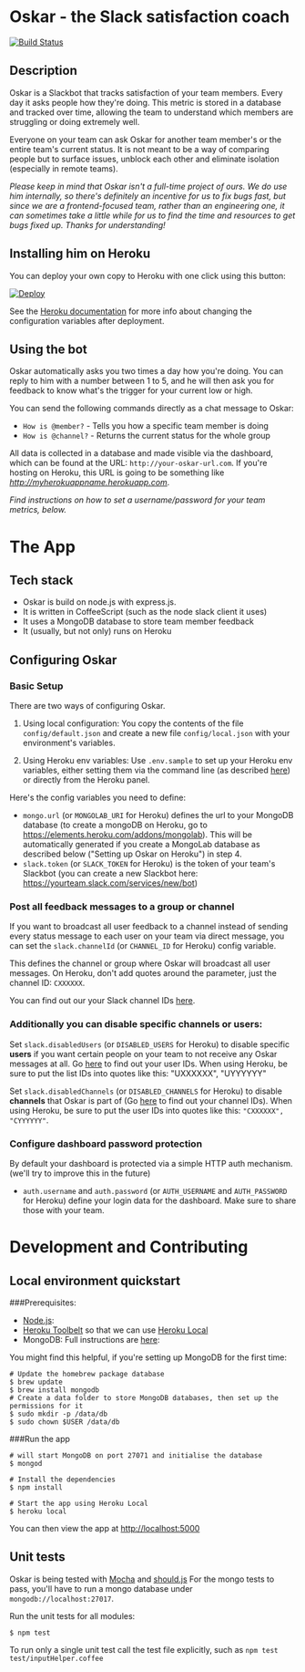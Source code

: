 # Oskar - the Slack satisfaction coach

[![Build Status](https://travis-ci.org/wearehanno/oskar.svg?branch=master)](https://travis-ci.org/wearehanno/oskar)

## Description

Oskar is a Slackbot that tracks satisfaction of your team members. Every day it asks people how they're doing. This metric is stored in a database and tracked over time, allowing the team to understand which members are struggling or doing extremely well.

Everyone on your team can ask Oskar for another team member's or the entire team's current status. It is not meant to be a way of comparing people but to surface issues, unblock each other and eliminate isolation (especially in remote teams).

_Please keep in mind that Oskar isn't a full-time project of ours. We do use him internally, so there's definitely an incentive for us to fix bugs fast, but since we are a frontend-focused team, rather than an engineering one, it can sometimes take a little while for us to find the time and resources to get bugs fixed up. Thanks for understanding!_

## Installing him on Heroku

You can deploy your own copy to Heroku with one click using this button:

[![Deploy](https://www.herokucdn.com/deploy/button.png)](https://heroku.com/deploy)

See the [Heroku documentation](https://devcenter.heroku.com/articles/config-vars) for more info about changing the configuration variables after deployment.

## Using the bot

Oskar automatically asks you two times a day how you're doing. You can reply to him with a number between 1 to 5, and he will then ask you for feedback to know what's the trigger for your current low or high.

You can send the following commands directly as a chat message to Oskar:
- `How is @member?` - Tells you how a specific team member is doing
- `How is @channel?` - Returns the current status for the whole group

All data is collected in a database and made visible via the dashboard, which can be found at the URL:
`http://your-oskar-url.com`.  If you're hosting on Heroku, this URL is going to be something like _http://myherokuappname.herokuapp.com_.

_Find instructions on how to set a username/password for your team metrics, below._

# The App

## Tech stack

- Oskar is build on node.js with express.js.
- It is written in CoffeeScript (such as the node slack client it uses)
- It uses a MongoDB database to store team member feedback
- It (usually, but not only) runs on Heroku

## Configuring Oskar

### Basic Setup

There are two ways of configuring Oskar.

1) Using local configuration:
You copy the contents of the file `config/default.json` and create a new file `config/local.json` with your environment's variables.

2) Using Heroku env variables:
Use `.env.sample` to set up your Heroku env variables, either setting them via the command line (as described [here](https://devcenter.heroku.com/articles/config-vars)) or directly from the Heroku panel.

Here's the config variables you need to define:
- `mongo.url` (or `MONGOLAB_URI` for Heroku) defines the url to your MongoDB database (to create a mongoDB on Heroku, go to https://elements.heroku.com/addons/mongolab). This will be automatically generated if you create a MongoLab database as described below ("Setting up Oskar on Heroku") in step 4.
- `slack.token` (or `SLACK_TOKEN` for Heroku) is the token of your team's Slackbot (you can create a new Slackbot here: https://yourteam.slack.com/services/new/bot)

### Post all feedback messages to a group or channel

If you want to broadcast all user feedback to a channel instead of sending every status message to each user on your team via direct message, you can set the `slack.channelId` (or `CHANNEL_ID` for Heroku) config variable.

This defines the channel or group where Oskar will broadcast all user messages. On Heroku, don't add quotes around the parameter, just the channel ID: `CXXXXXX`. 

You can find out our your Slack channel IDs [here](https://api.slack.com/methods/channels.list/test).

### Additionally you can disable specific channels or users:

Set `slack.disabledUsers` (or `DISABLED_USERS` for Heroku) to disable specific **users** if you want certain people on your team to not receive any Oskar messages at all. Go [here](https://api.slack.com/methods/users.list/test) to find out your user IDs. When using Heroku, be sure to put the list IDs into quotes like this: "UXXXXXX", "UYYYYYY"

Set `slack.disabledChannels` (or `DISABLED_CHANNELS` for Heroku) to disable **channels** that Oskar is part of (Go [here](https://api.slack.com/methods/channels.list/test) to find out your channel IDs). When using Heroku, be sure to put the user IDs into quotes like this: `"CXXXXXX", "CYYYYYY"`.

### Configure dashboard password protection

By default your dashboard is protected via a simple HTTP auth mechanism. (we'll try to improve this in the future)
- `auth.username` and `auth.password` (or `AUTH_USERNAME` and `AUTH_PASSWORD` for Heroku) define your login data for the dashboard. Make sure to share those with your team.

# Development and Contributing

## Local environment quickstart

###Prerequisites:

* [Node.js](https://nodejs.org/download/):
* [Heroku Toolbelt](https://toolbelt.heroku.com/) so that we can use [Heroku Local](https://devcenter.heroku.com/articles/heroku-local)
* MongoDB: Full instructions are [here](http://docs.mongodb.org/manual/installation/):

You might find this helpful, if you're setting up MongoDB for the first time:

    # Update the homebrew package database
    $ brew update
    $ brew install mongodb
    # Create a data folder to store MongoDB databases, then set up the permissions for it
    $ sudo mkdir -p /data/db
    $ sudo chown $USER /data/db

###Run the app

    # will start MongoDB on port 27071 and initialise the database
    $ mongod

    # Install the dependencies
    $ npm install

    # Start the app using Heroku Local
    $ heroku local

You can then view the app at [http://localhost:5000](http://localhost:5000)

## Unit tests

Oskar is being tested with [Mocha](http://mochajs.org/) and [should.js](https://github.com/tj/should.js/)
For the mongo tests to pass, you'll have to run a mongo database under `mongodb://localhost:27017`.

Run the unit tests for all modules:

    $ npm test

To run only a single unit test call the test file explicitly, such as `npm test test/inputHelper.coffee`
